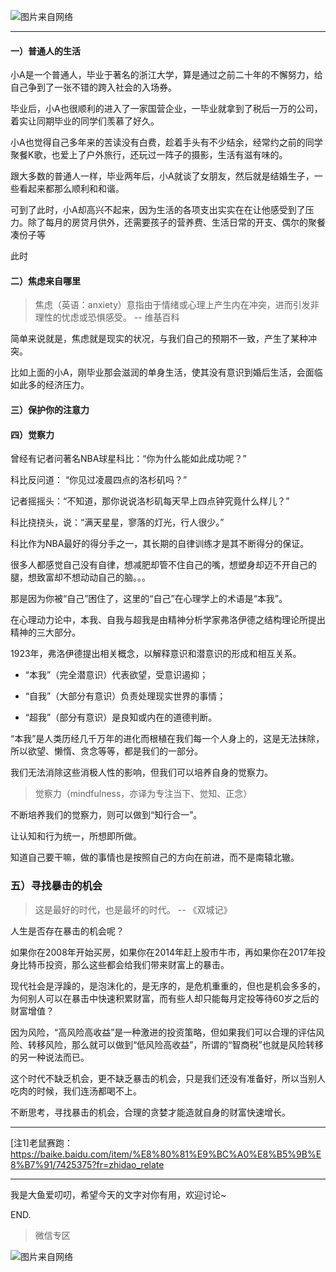 ![图片来自网络](http://image.dayuaidaodao.com/writing/image/anxiety.jpg)

***

#### 一）普通人的生活

小A是一个普通人，毕业于著名的浙江大学，算是通过之前二十年的不懈努力，给自己争到了一张不错的跨入社会的入场券。

毕业后，小A也很顺利的进入了一家国营企业，一毕业就拿到了税后一万的公司，着实让同期毕业的同学们羡慕了好久。

小A也觉得自己多年来的苦读没有白费，趁着手头有不少结余，经常约之前的同学聚餐K歌，也爱上了户外旅行，还玩过一阵子的摄影，生活有滋有味的。

跟大多数的普通人一样，毕业两年后，小A就谈了女朋友，然后就是结婚生子，一些看起来都那么顺利和和谐。

可到了此时，小A却高兴不起来，因为生活的各项支出实实在在让他感受到了压力。除了每月的房贷月供外，还需要孩子的营养费、生活日常的开支、偶尔的聚餐凑份子等

此时

#### 二）焦虑来自哪里

> 焦虑（英语：anxiety）意指由于情绪或心理上产生内在冲突，进而引发非理性的忧虑或恐惧感受。 -- 维基百科

简单来说就是，焦虑就是现实的状况，与我们自己的预期不一致，产生了某种冲突。

比如上面的小A，刚毕业那会滋润的单身生活，使其没有意识到婚后生活，会面临如此多的经济压力。



#### 三）保护你的注意力


#### 四）觉察力

曾经有记者问著名NBA球星科比：“你为什么能如此成功呢？”

科比反问道： “你见过凌晨四点的洛杉矶吗？”

记者摇摇头：“不知道，那你说说洛杉矶每天早上四点钟究竟什么样儿？”

科比挠挠头，说：“满天星星，寥落的灯光，行人很少。”

科比作为NBA最好的得分手之一，其长期的自律训练才是其不断得分的保证。

很多人都感觉自己没有自律，想减肥却管不住自己的嘴，想塑身却迈不开自己的腿，想致富却不想动动自己的脑。。。

那是因为你被“自己”困住了，这里的“自己”在心理学上的术语是“本我”。

在心理动力论中，本我、自我与超我是由精神分析学家弗洛伊德之结构理论所提出精神的三大部分。

1923年，弗洛伊德提出相关概念，以解释意识和潜意识的形成和相互关系。

- “本我”（完全潜意识）代表欲望，受意识遏抑；

- “自我”（大部分有意识）负责处理现实世界的事情；

- “超我”（部分有意识）是良知或内在的道德判断。

“本我”是人类历经几千万年的进化而根植在我们每一个人身上的，这是无法抹除，所以欲望、懒惰、贪念等等，都是我们的一部分。

我们无法消除这些消极人性的影响，但我们可以培养自身的觉察力。

> 觉察力（mindfulness，亦译为专注当下、觉知、正念）

不断培养我们的觉察力，则可以做到“知行合一”。

让认知和行为统一，所想即所做。

知道自己要干嘛，做的事情也是按照自己的方向在前进，而不是南辕北辙。

### 五）寻找暴击的机会

> 这是最好的时代，也是最坏的时代。 -- 《双城记》

人生是否存在暴击的机会呢？

如果你在2008年开始买房，如果你在2014年赶上股市牛市，再如果你在2017年投身比特币投资，那么这些都会给我们带来财富上的暴击。

现代社会是浮躁的，是泡沫化的，是无序的，是危机重重的，但也是机会多多的，为何别人可以在暴击中快速积累财富，而有些人却只能每月定投等待60岁之后的财富增值？

因为风险，“高风险高收益”是一种激进的投资策略，但如果我们可以合理的评估风险、转移风险，那么就可以做到“低风险高收益”，所谓的“智商税”也就是风险转移的另一种说法而已。

这个时代不缺乏机会，更不缺乏暴击的机会，只是我们还没有准备好，所以当别人吃肉的时候，我们连汤都喝不上。

不断思考，寻找暴击的机会，合理的贪婪才能造就自身的财富快速增长。

-----------------------------------------------

[注1]老鼠赛跑：https://baike.baidu.com/item/%E8%80%81%E9%BC%A0%E8%B5%9B%E8%B7%91/7425375?fr=zhidao_relate

-----------------------------------------------

我是大鱼爱叨叨，希望今天的文字对你有用，欢迎讨论~

END.

> 微信专区

![图片来自网络](http://image.dayuaidaodao.com/writing/image/wechat-code-1228-1000-1000-imageview2-imageslim.png)
